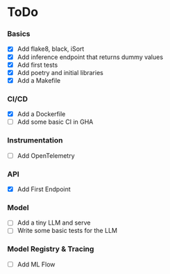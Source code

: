
# ToDo 

### Basics 
- [x] Add flake8, black, iSort 
- [x] Add inference endpoint that returns dummy values 
- [x] Add first tests 
- [x] Add poetry and initial libraries
- [x] Add a Makefile

### CI/CD

- [x] Add a Dockerfile 
- [ ] Add some basic CI in GHA

### Instrumentation
- [ ] Add OpenTelemetry 

### API

- [x] Add First Endpoint

### Model

- [ ] Add a tiny LLM and serve 
- [ ] Write some basic tests for the LLM

### Model Registry & Tracing

- [ ] Add ML Flow
